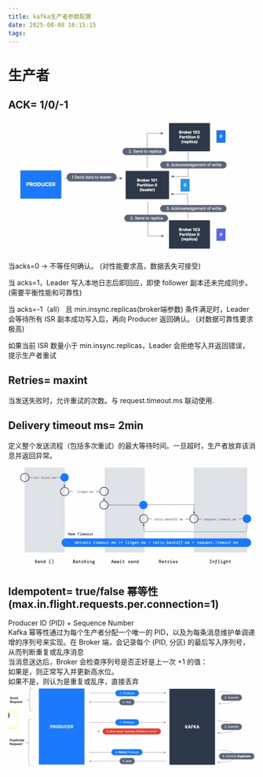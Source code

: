 ```yaml
---
title: kafka生产者参数配置
date: 2025-08-08 16:15:15
tags:
---
```


# 生产者

## ACK= 1/0/-1 


![图](./images/1.png)

当acks=0 → 不等任何确认。  (对性能要求高，数据丢失可接受)

当 acks=1，Leader 写入本地日志后即回应，即使 follower 副本还未完成同步。(需要平衡性能和可靠性)

当 acks=-1（all） 且 min.insync.replicas(broker端参数) 条件满足时，Leader 会等待所有 ISR 副本成功写入后，再向 Producer 返回确认。 (对数据可靠性要求极高)    

如果当前 ISR 数量小于 min.insync.replicas，Leader 会拒绝写入并返回错误，提示生产者重试 

## Retries= maxint
当发送失败时，允许重试的次数。与 request.timeout.ms 联动使用.   
## Delivery timeout ms= 2min
定义整个发送流程（包括多次重试）的最大等待时间。一旦超时，生产者放弃该消息并返回异常。  
![图](./images/2.png)

 
## Idempotent= true/false 幂等性 (max.in.flight.requests.per.connection=1)
Producer ID (PID) + Sequence Number    
Kafka 幂等性通过为每个生产者分配一个唯一的 PID，以及为每条消息维护单调递增的序列号来实现。在 Broker 端，会记录每个 (PID, 分区) 的最后写入序列号，从而判断重复或乱序消息    
当消息送达后，Broker 会检查序列号是否正好是上一次 +1 的值：   
    如果是，则正常写入并更新高水位。    
    如果不是，则认为是重复或乱序，直接丢弃
![图](./images/3.png)
